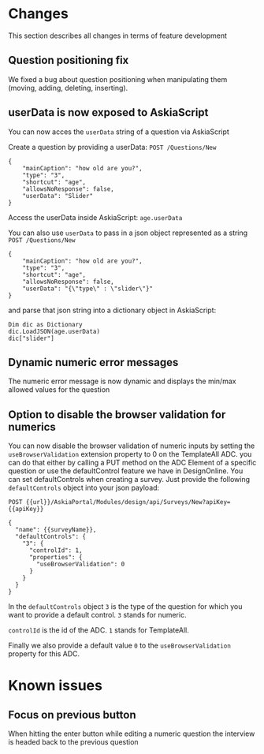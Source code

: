 # Changes
This section describes all changes in terms of feature development

## Question positioning fix
We fixed a bug about question positioning when manipulating them (moving, adding, deleting, inserting).

## userData is now exposed to AskiaScript
You can now acces the `userData` string of a question via AskiaScript

Create a question by providing a userData:
`POST /Questions/New`
```
{
    "mainCaption": "how old are you?",
    "type": "3",
    "shortcut": "age",
    "allowsNoResponse": false,
    "userData": "Slider"
}
```

Access the userData inside AskiaScript:
`age.userData`


You can also use `userData` to pass in a json object represented as a string
`POST /Questions/New`
```
{
    "mainCaption": "how old are you?",
    "type": "3",
    "shortcut": "age",
    "allowsNoResponse": false,
    "userData": "{\"type\" : \"slider\"}"
}
```

and parse that json string into a dictionary object in AskiaScript:

```
Dim dic as Dictionary
dic.LoadJSON(age.userData)
dic["slider"]
```

## Dynamic numeric error messages
The numeric error message is now dynamic and displays the min/max allowed values for the question

## Option to disable the browser validation for numerics
You can now disable the browser validation of numeric inputs by setting the `useBrowserValidation` extension property to 0 on the TemplateAll ADC.
you can do that either by calling a PUT method on the ADC Element of a specific question or use the defaultControl feature we have in DesignOnline. You can set defaultControls when creating a survey. Just provide the following `defaultControls` object into your json payload:

`POST {{url}}/AskiaPortal/Modules/design/api/Surveys/New?apiKey={{apiKey}}`

```
{
  "name": {{surveyName}},
  "defaultControls": {
    "3": {
      "controlId": 1,
      "properties": {
        "useBrowserValidation": 0
      }
    }
  }
}
```

In the `defaultControls` object `3` is the type of the question for which you want to provide a default control. `3` stands for numeric.

`controlId` is the id of the ADC. `1` stands for TemplateAll.

Finally we also provide a default value `0` to the `useBrowserValidation` property for this ADC.


# Known issues

## Focus on previous button
When hitting the enter button while editing a numeric question the interview is headed back to the previous question
